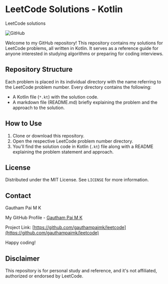 # LeetCode Solutions - Kotlin
LeetCode solutions

![GitHub](https://img.shields.io/github/license/<UserName>/LeetCode-Solutions-Kotlin>)

Welcome to my GitHub repository! This repository contains my solutions for LeetCode problems, all written in Kotlin. It serves as a reference guide for anyone interested in studying algorithms or preparing for coding interviews.

## Repository Structure
Each problem is placed in its individual directory with the name referring to the LeetCode problem number. Every directory contains the following:

* A Kotlin file (`*.kt`) with the solution code.
* A markdown file (README.md) briefly explaining the problem and the approach to the solution.

## How to Use
1. Clone or download this repository.
2. Open the respective LeetCode problem number directory.
3. You'll find the solution code in Kotlin (`.kt`) file along with a README explaining the problem statement and approach.

## License
Distributed under the MIT License. See `LICENSE` for more information.

## Contact
Gautham Pai M K

My GitHub Profile - [Gautham Pai M K](https://github.com/gauthampaimk)

Project Link: [https://github.com/gauthampaimk/leetcode](https://github.com/gauthampaimk/leetcode)

Happy coding!

## Disclaimer
This repository is for personal study and reference, and it's not affiliated, authorized or endorsed by LeetCode.